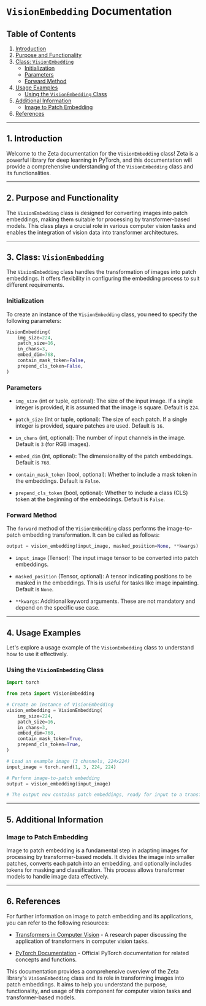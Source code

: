 # `VisionEmbedding` Documentation

## Table of Contents
1. [Introduction](#introduction)
2. [Purpose and Functionality](#purpose-and-functionality)
3. [Class: `VisionEmbedding`](#class-visionembedding)
   - [Initialization](#initialization)
   - [Parameters](#parameters)
   - [Forward Method](#forward-method)
4. [Usage Examples](#usage-examples)
   - [Using the `VisionEmbedding` Class](#using-the-visionembedding-class)
5. [Additional Information](#additional-information)
   - [Image to Patch Embedding](#image-to-patch-embedding)
6. [References](#references)

---

## 1. Introduction <a name="introduction"></a>

Welcome to the Zeta documentation for the `VisionEmbedding` class! Zeta is a powerful library for deep learning in PyTorch, and this documentation will provide a comprehensive understanding of the `VisionEmbedding` class and its functionalities.

---

## 2. Purpose and Functionality <a name="purpose-and-functionality"></a>

The `VisionEmbedding` class is designed for converting images into patch embeddings, making them suitable for processing by transformer-based models. This class plays a crucial role in various computer vision tasks and enables the integration of vision data into transformer architectures.

---

## 3. Class: `VisionEmbedding` <a name="class-visionembedding"></a>

The `VisionEmbedding` class handles the transformation of images into patch embeddings. It offers flexibility in configuring the embedding process to suit different requirements.

### Initialization <a name="initialization"></a>

To create an instance of the `VisionEmbedding` class, you need to specify the following parameters:

```python
VisionEmbedding(
    img_size=224,
    patch_size=16,
    in_chans=3,
    embed_dim=768,
    contain_mask_token=False,
    prepend_cls_token=False,
)
```

### Parameters <a name="parameters"></a>

- `img_size` (int or tuple, optional): The size of the input image. If a single integer is provided, it is assumed that the image is square. Default is `224`.

- `patch_size` (int or tuple, optional): The size of each patch. If a single integer is provided, square patches are used. Default is `16`.

- `in_chans` (int, optional): The number of input channels in the image. Default is `3` (for RGB images).

- `embed_dim` (int, optional): The dimensionality of the patch embeddings. Default is `768`.

- `contain_mask_token` (bool, optional): Whether to include a mask token in the embeddings. Default is `False`.

- `prepend_cls_token` (bool, optional): Whether to include a class (CLS) token at the beginning of the embeddings. Default is `False`.

### Forward Method <a name="forward-method"></a>

The `forward` method of the `VisionEmbedding` class performs the image-to-patch embedding transformation. It can be called as follows:

```python
output = vision_embedding(input_image, masked_position=None, **kwargs)
```

- `input_image` (Tensor): The input image tensor to be converted into patch embeddings.

- `masked_position` (Tensor, optional): A tensor indicating positions to be masked in the embeddings. This is useful for tasks like image inpainting. Default is `None`.

- `**kwargs`: Additional keyword arguments. These are not mandatory and depend on the specific use case.

---

## 4. Usage Examples <a name="usage-examples"></a>

Let's explore a usage example of the `VisionEmbedding` class to understand how to use it effectively.

### Using the `VisionEmbedding` Class <a name="using-the-visionembedding-class"></a>

```python
import torch

from zeta import VisionEmbedding

# Create an instance of VisionEmbedding
vision_embedding = VisionEmbedding(
    img_size=224,
    patch_size=16,
    in_chans=3,
    embed_dim=768,
    contain_mask_token=True,
    prepend_cls_token=True,
)

# Load an example image (3 channels, 224x224)
input_image = torch.rand(1, 3, 224, 224)

# Perform image-to-patch embedding
output = vision_embedding(input_image)

# The output now contains patch embeddings, ready for input to a transformer model
```

---

## 5. Additional Information <a name="additional-information"></a>

### Image to Patch Embedding <a name="image-to-patch-embedding"></a>

Image to patch embedding is a fundamental step in adapting images for processing by transformer-based models. It divides the image into smaller patches, converts each patch into an embedding, and optionally includes tokens for masking and classification. This process allows transformer models to handle image data effectively.

---

## 6. References <a name="references"></a>

For further information on image to patch embedding and its applications, you can refer to the following resources:

- [Transformers in Computer Vision](https://arxiv.org/abs/2103.08057) - A research paper discussing the application of transformers in computer vision tasks.

- [PyTorch Documentation](https://pytorch.org/docs/stable/index.html) - Official PyTorch documentation for related concepts and functions.

This documentation provides a comprehensive overview of the Zeta library's `VisionEmbedding` class and its role in transforming images into patch embeddings. It aims to help you understand the purpose, functionality, and usage of this component for computer vision tasks and transformer-based models.